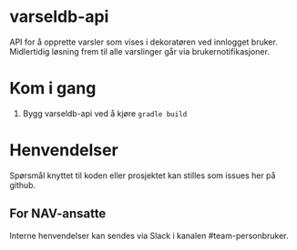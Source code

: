 # varseldb-api

API for å opprette varsler som vises i dekoratøren ved innlogget bruker. Midlertidig løsning frem til alle varslinger går via brukernotifikasjoner.

# Kom i gang
1. Bygg varseldb-api ved å kjøre `gradle build`

# Henvendelser

Spørsmål knyttet til koden eller prosjektet kan stilles som issues her på github.

## For NAV-ansatte

Interne henvendelser kan sendes via Slack i kanalen #team-personbruker.
